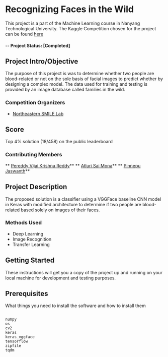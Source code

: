 # Recognizing Faces in the Wild
This project is a part of the Machine Learning course in Nanyang Technological University. The Kaggle Competition chosen for the project can be found [here](https://www.kaggle.com/c/recognizing-faces-in-the-wild) 

#### -- Project Status: [Completed]

## Project Intro/Objective
The purpose of this project is was to determine whether two people are blood-related or not on the sole basis of facial images to predict whether by designing a complex model. The data used for training and testing is provided by an image database called families in the wild. 

### Competition Organizers
* [Northeastern SMILE Lab](https://web.northeastern.edu/smilelab/)

## Score 
Top 4% solution (18/458) on the public leaderboard

### Contributing Members
** [Pereddy Vijai Krishna Reddy](https://github.com/pvijaikr)**
** [Atluri Sai Mona](https://github.com/alturisaimona)**
** [Pinnepu Jaswanth](https://github.com/jaswanth001)**

## Project Description
The proposed solution is a classifier using a VGGFace baseline CNN model in Keras with modified architecture to determine if two people are blood-related based solely on images of their faces. 

### Methods Used
* Deep Learning 
* Image Recognition
* Transfer Learning 

## Getting Started

These instructions will get you a copy of the project up and running on your local machine for development and testing purposes.

## Prerequisites

What things you need to install the software and how to install them

```

numpy
os
cv2
keras
keras_vggface
tensorflow
zipfile
tqdm

```

